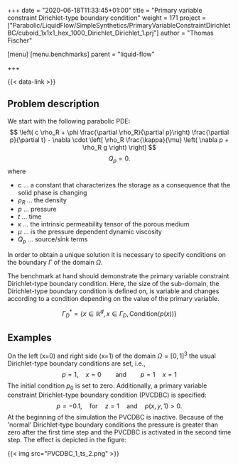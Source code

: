 +++
date = "2020-06-18T11:33:45+01:00"
title = "Primary variable constraint Dirichlet-type boundary condition"
weight = 171
project = ["Parabolic/LiquidFlow/SimpleSynthetics/PrimaryVariableConstraintDirichletBC/cuboid_1x1x1_hex_1000_Dirichlet_Dirichlet_1.prj"]
author = "Thomas Fischer"

[menu]
  [menu.benchmarks]
    parent = "liquid-flow"

+++

{{< data-link >}}

## Problem description

We start with the following parabolic PDE:
$$
\left( c \rho_R + \phi \frac{\partial \rho_R}{\partial p}\right) \frac{\partial
p}{\partial t} - \nabla \cdot
\left[ \rho_R \frac{\kappa}{\mu} \left( \nabla p + \rho_R g \right) \right]
$$
$$
Q_p = 0.
$$
where

- $c$ ... a constant that characterizes the storage as a consequence that the
  solid phase is changing
- $\rho_R$ ... the density
- $p$ ... pressure
- $t$ ... time
- $\kappa$ ... the intrinsic permeability tensor of the porous medium
- $\mu$ ... is the pressure dependent dynamic viscosity
- $Q_p$ ... source/sink terms

In order to obtain a unique solution it is necessary to specify conditions on
the boundary $\Gamma$ of the domain $\Omega$.

The benchmark at hand should demonstrate the primary variable constraint
Dirichlet-type boundary condition. Here, the size of the sub-domain, the
Dirichlet-type boundary condition is defined on, is variable and changes
according to a condition depending on the value of the primary variable.

$$
\Gamma^\ast_D = \{ x \in \mathbb{R}^d, x \in \Gamma_D, \text{Condition}(p(x))  \}
$$

## Examples

On the left (x=0) and right side (x=1) of the domain $\Omega = [0,1]^3$ the
usual Dirichlet-type boundary conditions are set, i.e.,
$$
p = 1, \quad x=0 \qquad \text{and} \qquad p = 1\quad x=1
$$
The initial condition $p_0$ is set to zero. Additionally, a primary variable
constraint Dirichlet-type boundary condition (PVCDBC) is specified:
$$
p = -0.1, \quad \text{for}\quad z = 1 \quad \text{and}\quad p(x,y,1) > 0.
$$
At the beginning of the simulation the PVCDBC is inactive. Because of the
'normal' Dirichlet-type boundary conditions the pressure is greater than zero
after the first time step and the PVCDBC is activated in the second time step.
The effect is depicted in the figure:

{{< img src="PVCDBC_1_ts_2.png" >}}
